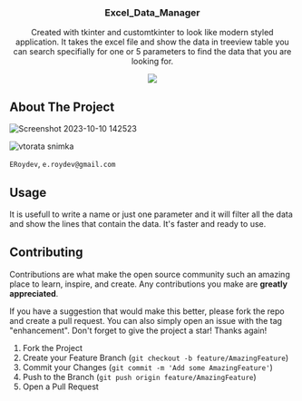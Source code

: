 
<h3 align="center">Excel_Data_Manager</h3>

  <p align="center">
    Created with tkinter and customtkinter to look like modern styled application. It takes the excel file and show the data in treeview table you can search specifially for one or 5 parameters to find the data that you are looking for.
  </p>

<div align="center">
  <img src="https://img.shields.io/badge/python-3670A0?style=for-the-badge&logo=python&logoColor=ffdd54" />
</div>




<!-- ABOUT THE PROJECT -->
## About The Project

![Screenshot 2023-10-10 142523](https://github.com/ERoydev/Excel_Data_Manager-Modern-GUI/assets/125214785/4977c058-2b8f-4987-bc73-9b63bfec90e1)


![vtorata snimka](https://github.com/ERoydev/Excel_Data_Manager-Modern-GUI/assets/125214785/060859da-4b6f-4e1a-8398-2aec4c34978e)

`ERoydev`, `e.roydev@gmail.com`









<!-- USAGE EXAMPLES -->
## Usage

It is usefull to write a name or just one parameter and it will filter all the data and show the lines that contain the data. It's faster and ready to use.




<!-- CONTRIBUTING -->
## Contributing

Contributions are what make the open source community such an amazing place to learn, inspire, and create. Any contributions you make are **greatly appreciated**.

If you have a suggestion that would make this better, please fork the repo and create a pull request. You can also simply open an issue with the tag "enhancement".
Don't forget to give the project a star! Thanks again!

1. Fork the Project
2. Create your Feature Branch (`git checkout -b feature/AmazingFeature`)
3. Commit your Changes (`git commit -m 'Add some AmazingFeature'`)
4. Push to the Branch (`git push origin feature/AmazingFeature`)
5. Open a Pull Request



